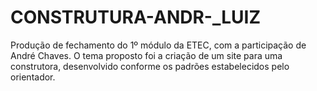 # CONSTRUTURA-ANDR-_LUIZ
Produção de fechamento do 1º módulo da ETEC, com a participação de André Chaves. O tema proposto foi a criação de um site para uma construtora, desenvolvido conforme os padrões estabelecidos pelo orientador.
